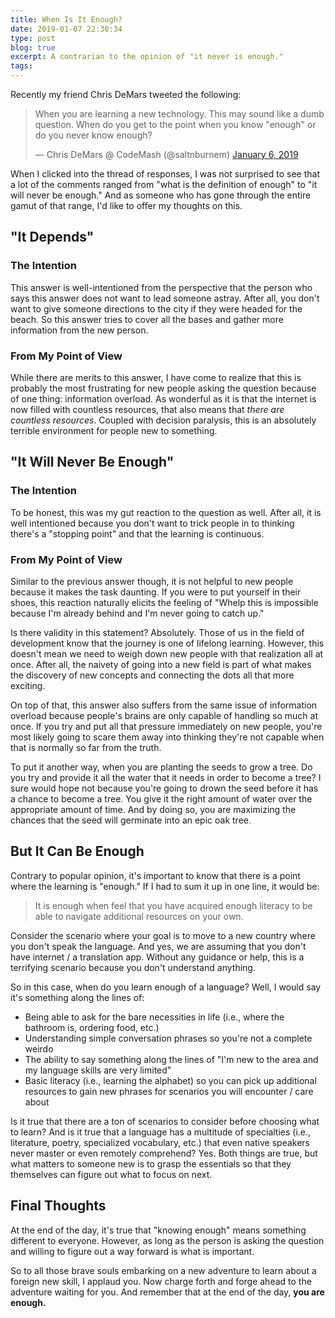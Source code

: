 ```yaml
---
title: When Is It Enough?
date: 2019-01-07 22:30:34
type: post
blog: true
excerpt: A contrarian to the opinion of "it never is enough."
tags:
---
```


Recently my friend Chris DeMars tweeted the following:

<blockquote class="twitter-tweet" data-lang="en"><p lang="en" dir="ltr">When you are learning a new technology. This may sound like a dumb question. When do you get to the point when you know &quot;enough&quot; or do you never know enough?</p>&mdash; Chris DeMars @ CodeMash (@saltnburnem) <a href="https://twitter.com/saltnburnem/status/1081758206295191552?ref_src=twsrc%5Etfw">January 6, 2019</a></blockquote>

When I clicked into the thread of responses, I was not surprised to see that a lot of the comments ranged from "what is the definition of enough" to "it will never be enough." And as someone who has gone through the entire gamut of that range, I'd like to offer my thoughts on this.

## "It Depends"

### The Intention

This answer is well-intentioned from the perspective that the person who says this answer does not want to lead someone astray. After all, you don't want to give someone directions to the city if they were headed for the beach. So this answer tries to cover all the bases and gather more information from the new person.

### From My Point of View

While there are merits to this answer, I have come to realize that this is probably the most frustrating for new people asking the question because of one thing: information overload. As wonderful as it is that the internet is now filled with countless resources, that also means that _there are countless resources_. Coupled with decision paralysis, this is an absolutely terrible environment for people new to something.

## "It Will Never Be Enough"

### The Intention

To be honest, this was my gut reaction to the question as well. After all, it is well intentioned because you don't want to trick people in to thinking there's a "stopping point" and that the learning is continuous.

### From My Point of View

Similar to the previous answer though, it is not helpful to new people because it makes the task daunting. If you were to put yourself in their shoes, this reaction naturally elicits the feeling of "Whelp this is impossible because I'm already behind and I'm never going to catch up."

Is there validity in this statement? Absolutely. Those of us in the field of development know that the journey is one of lifelong learning. However, this doesn't mean we need to weigh down new people with that realization all at once. After all, the naivety of going into a new field is part of what makes the discovery of new concepts and connecting the dots all that more exciting.

On top of that, this answer also suffers from the same issue of information overload because people's brains are only capable of handling so much at once. If you try and put all that pressure immediately on new people, you're most likely going to scare them away into thinking they're not capable when that is normally so far from the truth.

To put it another way, when you are planting the seeds to grow a tree. Do you try and provide it all the water that it needs in order to become a tree? I sure would hope not because you're going to drown the seed before it has a chance to become a tree. You give it the right amount of water over the appropriate amount of time. And by doing so, you are maximizing the chances that the seed will germinate into an epic oak tree.

## But It Can Be Enough

Contrary to popular opinion, it's important to know that there is a point where the learning is "enough." If I had to sum it up in one line, it would be:

> It is enough when feel that you have acquired enough literacy to be able to navigate additional resources on your own.

Consider the scenario where your goal is to move to a new country where you don't speak the language. And yes, we are assuming that you don't have internet / a translation app. Without any guidance or help, this is a terrifying scenario because you don't understand anything.

So in this case, when do you learn enough of a language? Well, I would say it's something along the lines of:

- Being able to ask for the bare necessities in life (i.e., where the bathroom is, ordering food, etc.)
- Understanding simple conversation phrases so you're not a complete weirdo
- The ability to say something along the lines of "I'm new to the area and my language skills are very limited"
- Basic literacy (i.e., learning the alphabet) so you can pick up additional resources to gain new phrases for scenarios you will encounter / care about

Is it true that there are a ton of scenarios to consider before choosing what to learn? And is it true that a language has a multitude of specialties (i.e., literature, poetry, specialized vocabulary, etc.) that even native speakers never master or even remotely comprehend? Yes. Both things are true, but what matters to someone new is to grasp the essentials so that they themselves can figure out what to focus on next.

## Final Thoughts

At the end of the day, it's true that "knowing enough" means something different to everyone. However, as long as the person is asking the question and willing to figure out a way forward is what is important.

So to all those brave souls embarking on a new adventure to learn about a foreign new skill, I applaud you. Now charge forth and forge ahead to the adventure waiting for you. And remember that at the end of the day, **you are enough.**
